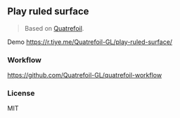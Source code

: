 
Play ruled surface
----

> Based on [Quatrefoil](https://github.com/Quatrefoil-GL/quatrefoil).

Demo https://r.tiye.me/Quatrefoil-GL/play-ruled-surface/

### Workflow

https://github.com/Quatrefoil-GL/quatrefoil-workflow

### License

MIT
